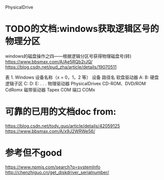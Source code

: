 PhysicalDrive





# TODO的文档:windows获取逻辑区号的物理分区
windows的磁盘操作之四——根据逻辑分区号获得物理磁盘号(转)
https://www.bbsmax.com/A/Ae5RQb2rJQ/
https://blog.csdn.net/pud_zha/article/details/19070511

表 1. Windows 设备名称（x = 0，1，2 等）
设备	路径名
软盘驱动器	A: B:
硬盘逻辑子区	C: D: E: . . .
物理驱动器	PhysicalDrivex
CD-ROM、DVD/ROM	CdRomx
磁带驱动器	Tapex
COM 端口	COMx


# 可靠的已用的文档doc from:
https://blog.csdn.net/tody_guo/article/details/42059125
https://www.bbsmax.com/A/x9J2WRWe56/


# 参考但不good
https://www.npmjs.com/search?q=systemInfo
http://chenzhiguo.cn/get_diskdriver_serialnumber/